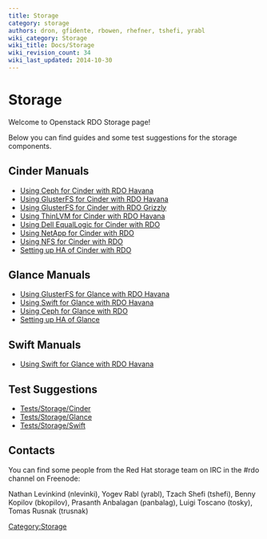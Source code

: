 ```yaml
---
title: Storage
category: storage
authors: dron, gfidente, rbowen, rhefner, tshefi, yrabl
wiki_category: Storage
wiki_title: Docs/Storage
wiki_revision_count: 34
wiki_last_updated: 2014-10-30
---
```


# Storage

Welcome to Openstack RDO Storage page!

Below you can find guides and some test suggestions for the storage components.

## Cinder Manuals

*   [Using Ceph for Cinder with RDO Havana](/source/storage/Cinder/Havana/using-ceph-for-cinder-with-rdo-havana.html.md)
*   [Using GlusterFS for Cinder with RDO Havana](/source/storage/Cinder/Havana/using-glusterfs-for-cinder-with-rdo-havana.html.md)
*   [Using GlusterFS for Cinder with RDO Grizzly](http://www.gluster.org/community/documentation/index.php/GlusterFS_Cinder)
*   [Using ThinLVM for Cinder with RDO Havana](/source/storage/Cinder/Havana/using-thinlvm-for-cinder-with-rdo-havana.html.md)
*   [Using Dell EqualLogic for Cinder with RDO](/source/storage/using-dell-equallogic-for-cinder-with-rdo.html.md)
*   [Using NetApp for Cinder with RDO](/source/storage/using-netapp-for-cinder-with-rdo.html.md)
*   [Using NFS for Cinder with RDO](/source/storage/using-nfs-for-cinder-with-rdo.html.md)
*   [Setting up HA of Cinder with RDO](/source/storage/setting-up-ha-of-cinder.html.md)

## Glance Manuals

*   [Using GlusterFS for Glance with RDO Havana](/source/storage/Glance/Havana/using-glusterfs-for-glance-with-rdo-havana.html.md)
*   [Using Swift for Glance with RDO Havana](/source/storage/Glance/Havana/using-swift-for-glance-with-rdo-havana.html.md)
*   [Using Ceph for Glance with RDO](/source/storage/Glance/using-ceph-for-glance-with-rdo.html.md)
*   [Setting up HA of Glance](/source/storage/Glance/setting-up-ha-of-glance.html.md)

## Swift Manuals

*   [Using Swift for Glance with RDO Havana](source/storage/Swift/Havana/using-swift-for-glance-with-rdo-havana.html.md)

## Test Suggestions

*   [Tests/Storage/Cinder](Tests/Storage/Cinder)
*   [Tests/Storage/Glance](Tests/Storage/Glance)
*   [Tests/Storage/Swift](Tests/Storage/Swift)

## Contacts

You can find some people from the Red Hat storage team on IRC in the #rdo channel on Freenode:

Nathan Levinkind (nlevinki), Yogev Rabl (yrabl), Tzach Shefi (tshefi), Benny Kopilov (bkopilov), Prasanth Anbalagan (panbalag), Luigi Toscano (tosky), Tomas Rusnak (trusnak)

<Category:Storage>
